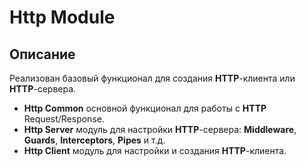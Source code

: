 # Http Module

## Описание

Реализован базовый функционал для создания **HTTP**-клиента или **HTTP**-сервера.

- **Http Common** основной функционал для работы с **HTTP** Request/Response.
- **Http Server** модуль для настройки **HTTP**-сервера: **Middleware**, **Guards**, **Interceptors**, **Pipes** и т.д.
- **Http Client** модуль для настройки и создания **HTTP**-клиента.
